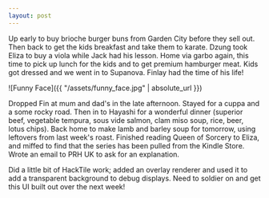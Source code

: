 ```yaml
---
layout: post
---
```


Up early to buy brioche burger buns from Garden City before they sell out.  Then
back to get the kids breakfast and take them to karate. Dzung took Eliza to buy
a viola while Jack had his lesson. Home via garbo again, this time to pick up
lunch for the kids and to get premium hamburger meat. Kids got dressed and we
went in to Supanova. Finlay had the time of his life!

![Funny Face]({{ "/assets/funny_face.jpg" | absolute_url }})

Dropped Fin at mum and dad's in the late afternoon. Stayed for a cuppa and a
some rocky road. Then in to Hayashi for a wonderful dinner (superior beef,
vegetable tempura, sous vide salmon, clam miso soup, rice, beer, lotus chips).
Back home to make lamb and barley soup for tomorrow, using leftovers from last
week's roast. Finished reading Queen of Sorcery to Eliza, and miffed to find
that the series has been pulled from the Kindle Store. Wrote an email to PRH UK
to ask for an explanation.

Did a little bit of HackTile work; added an overlay renderer and used it to add
a transparent background to debug displays. Need to soldier on and get this UI
built out over the next week!
